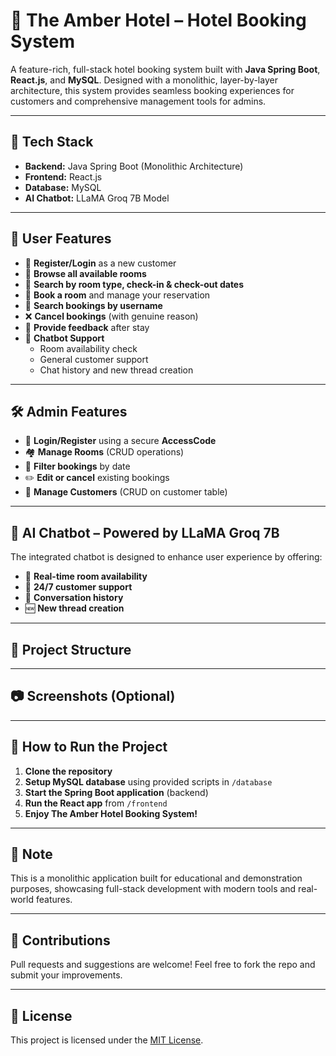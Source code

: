 # 🏨 The Amber Hotel – Hotel Booking System

A feature-rich, full-stack hotel booking system built with **Java Spring Boot**, **React.js**, and **MySQL**. Designed with a monolithic, layer-by-layer architecture, this system provides seamless booking experiences for customers and comprehensive management tools for admins.

---

## 🚀 Tech Stack

- **Backend:** Java Spring Boot (Monolithic Architecture)
- **Frontend:** React.js
- **Database:** MySQL
- **AI Chatbot:** LLaMA Groq 7B Model

---

## 👤 User Features

- 🔐 **Register/Login** as a new customer
- 🏨 **Browse all available rooms**
- 📅 **Search by room type, check-in & check-out dates**
- 📖 **Book a room** and manage your reservation
- 🔎 **Search bookings by username**
- ❌ **Cancel bookings** (with genuine reason)
- 💬 **Provide feedback** after stay
- 🤖 **Chatbot Support**
  - Room availability check
  - General customer support
  - Chat history and new thread creation

---

## 🛠️ Admin Features

- 🔐 **Login/Register** using a secure **AccessCode**
- 🏘️ **Manage Rooms** (CRUD operations)
- 📅 **Filter bookings** by date
- ✏️ **Edit or cancel** existing bookings
- 👥 **Manage Customers** (CRUD on customer table)

---

## 🤖 AI Chatbot – Powered by LLaMA Groq 7B

The integrated chatbot is designed to enhance user experience by offering:
- 📌 **Real-time room availability**
- 💬 **24/7 customer support**
- 📁 **Conversation history**
- 🆕 **New thread creation**

---

## 📌 Project Structure


---

## 📷 Screenshots (Optional)
<!-- You can add images here if you have them -->
<!-- ![Homepage](./screenshots/homepage.png) -->

---

## 🧪 How to Run the Project

1. **Clone the repository**
2. **Setup MySQL database** using provided scripts in `/database`
3. **Start the Spring Boot application** (backend)
4. **Run the React app** from `/frontend`
5. **Enjoy The Amber Hotel Booking System!**

---

## 📌 Note
This is a monolithic application built for educational and demonstration purposes, showcasing full-stack development with modern tools and real-world features.

---

## 🙌 Contributions

Pull requests and suggestions are welcome! Feel free to fork the repo and submit your improvements.

---

## 📃 License

This project is licensed under the [MIT License](LICENSE).

